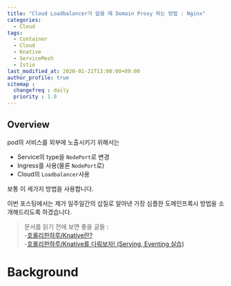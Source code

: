 ```yaml
---
title: "Cloud Loadbalancer가 없을 때 Domain Proxy 하는 방법 : Nginx"
categories: 
  - Cloud
tags:
  - Container
  - Cloud
  - Knative
  - ServiceMesh
  - Istio
last_modified_at: 2020-01-21T13:00:00+09:00
author_profile: true
sitemap :
  changefreq : daily
  priority : 1.0
---
```


## Overview
pod의 서비스를 외부에 노출시키기 위해서는  
- Service의 type을 `NodePort`로 변경
- Ingress를 사용(물론 `NodePort`로)
- Cloud의 `Loadbalancer`사용  

보통 이 세가지 방법을 사용합니다.  

이번 포스팅에서는 제가 일주일간의 삽질로 알아낸 가장 심플한 도메인프록시 방법을 소개해드리도록 하겠습니다.  

> 문서를 읽기 전에 보면 좋을 글들 :   
>-[호롤리한하루/Knative란?](https://gruuuuu.github.io/cloud/knative/)   
>-[호롤리한하루/Knative를 다뤄보자! (Serving, Eventing 실습)](https://gruuuuu.github.io/cloud/knative-hands-on/#)


# Background

